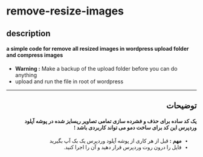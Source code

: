 # remove-resize-images

## description
#### a simple code for remove all resized images in wordpress upload folder and compress images
* **Warning :** Make a backup of the upload folder before you can do anything
* upload and run the file in root of wordpress
<hr>

<div dir='rtl' style='font-family: Tahoma'>
  
## توضیحات
#### یک کد ساده برای حذف و فشرده سازی تمامی تصاویر ریسایز شده در پوشه آپلود وردپرس این کد برای ساخت دمو می تواند کاربردی باشد !
* **مهم :** قبل از هر کاری از پوشه آپلود وردپرس یک بک آپ بگیرید
* فایل را درون روت وردپرس قرار دهید و آن را اجرا کنید.

</div>
